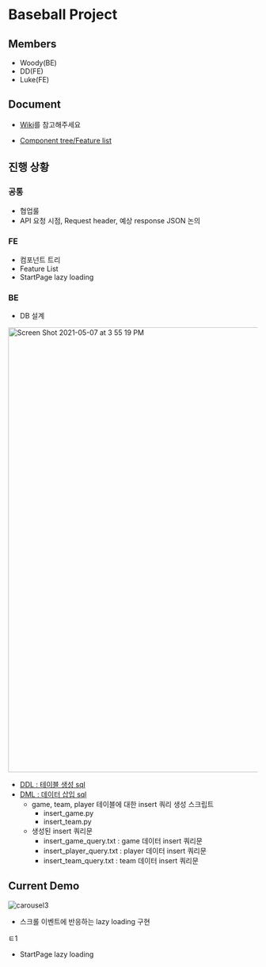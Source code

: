 # Baseball Project

## Members

- Woody(BE)
- DD(FE)
- Luke(FE)

## Document

- [Wiki](https://github.com/codesqurd-master-DD/baseball/wiki)를 참고해주세요

- [ Component tree/Feature list ](https://github.com/codesqurd-master-DD/baseball/wiki/Component-tree,-feature-list)

## 진행 상황

### 공통

- 협업룰
- API 요청 시점, Request header, 예상 response JSON 논의

### FE

- 컴포넌트 트리 
- Feature List
- StartPage lazy loading

### BE

- DB 설계
<img width="899" alt="Screen Shot 2021-05-07 at 3 55 19 PM" src="https://user-images.githubusercontent.com/74452069/117409857-a117d100-af4c-11eb-9458-a4f1b670d6e5.png">

- [DDL : 테이블 생성 sql](https://github.com/codesqurd-master-DD/baseball/blob/4e2bc5f5bbf994be95e36be597d6c07bf0c74e74/backend/src/main/resources/static/schema.sql)
- [DML : 데이터 삽입 sql](https://github.com/jihye-woo/play-ground/tree/master/%EB%AC%B8%EC%9E%90%EC%97%B4%EC%B2%98%EB%A6%AC/baseball-dml-generator)
  - game, team, player 테이블에 대한 insert 쿼리 생성 스크립트
    - insert_game.py
    - insert_team.py
  - 생성된 insert 쿼리문
    - insert_game_query.txt : game 데이터 insert 쿼리문
    - insert_player_query.txt : player 데이터 insert 쿼리문
    - insert_team_query.txt : team 데이터 insert 쿼리문


## Current Demo

![carousel3](https://user-images.githubusercontent.com/41738385/117398846-26de5100-af3a-11eb-8d0a-5006cb7ad9a0.gif)

- 스크롤 이벤트에 반응하는 lazy loading 구현

ㅌ1
- StartPage lazy loading
